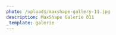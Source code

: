 ```yaml
---
photo: /uploads/maxshape-gallery-11.jpg
description: MaxShape Galerie 011
_template: galerie
---
```


